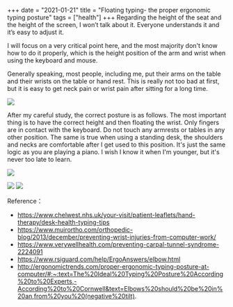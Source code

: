 +++
date = "2021-01-21"
title = "Floating typing- the proper ergonomic typing posture"
tags = ["health"]
+++
Regarding the height of the seat and the height of the screen, I won’t talk about it. Everyone understands it and it’s easy to adjust it.

I will focus on a very critical point here, and the most majority don't know how to do it properly, which is the height position of the arm and wrist when using the keyboard and mouse.

Generally speaking, most people, including me, put their arms on the table and their wrists on the table or hand rest. This is really not too bad at first, but it is easy to get neck pain or wrist pain after sitting for a long time.

![](https://i.imgur.com/UyZkgWc.png)

After my careful study, the correct posture is as follows. The most important thing is to have the correct height and then floating the wrist. Only fingers are in contact with the keyboard. Do not touch any armrests or tables in any other position.
The same is true when using a standing desk, the shoulders and necks are comfortable after I get used to this position. It's just the same logic as you are playing a piano. I wish I know it when I'm younger, but it's never too late to learn.

![](https://i.imgur.com/Y5JHqmP.png)

![](https://i.imgur.com/gaSwzHe.png)
![](https://i.imgur.com/WQiWgAA.png)

Reference：
- https://www.chelwest.nhs.uk/your-visit/patient-leaflets/hand-therapy/desk-health-typing-tips
- https://www.muirortho.com/orthopedic-blog/2013/december/preventing-wrist-injuries-from-computer-work/
- https://www.verywellhealth.com/preventing-carpal-tunnel-syndrome-2224091
- https://www.rsiguard.com/help/ErgoAnswers/elbow.html
- http://ergonomictrends.com/proper-ergonomic-typing-posture-at-computer/#:~:text=The%20Ideal%20Typing%20Posture%20According%20to%20Experts,-According%20to%20Cornwell&text=Elbows%20should%20be%20in%20an,from%20you%20(negative%20tilt).
